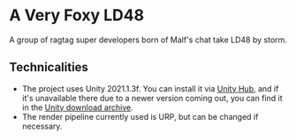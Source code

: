 # A Very Foxy LD48
A group of ragtag super developers born of Malf's chat take LD48 by storm.

## Technicalities
* The project uses Unity 2021.1.3f. You can install it via [Unity Hub](https://unity3d.com/get-unity/download), and if it's unavailable there due to a newer version coming out, you can find it in the [Unity download archive](https://unity3d.com/get-unity/download/archive).
* The render pipeline currently used is URP, but can be changed if necessary.
